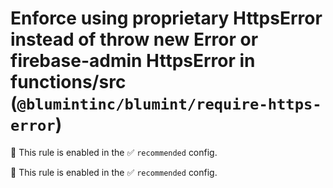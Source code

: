 # Enforce using proprietary HttpsError instead of throw new Error or firebase-admin HttpsError in functions/src (`@blumintinc/blumint/require-https-error`)

💼 This rule is enabled in the ✅ `recommended` config.

<!-- end auto-generated rule header -->

💼 This rule is enabled in the ✅ `recommended` config.

<!-- end auto-generated rule header -->
